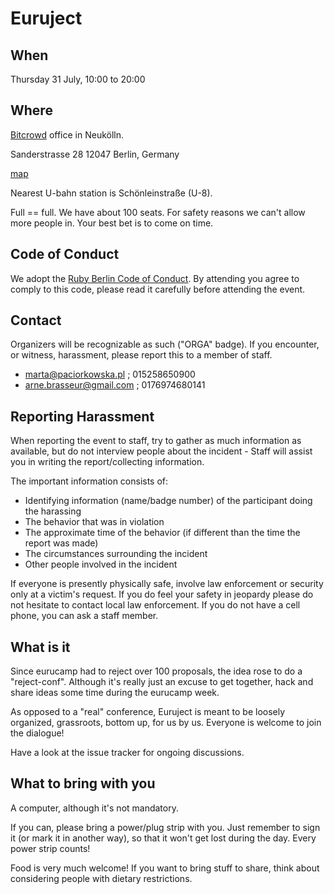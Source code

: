 # Euruject

## When

Thursday 31 July, 10:00 to 20:00

## Where

[Bitcrowd](http://bitcrowd.net/) office in Neukölln.

Sanderstrasse 28
12047 Berlin, Germany

[map](https://www.google.com/maps/place/Sanderstra%C3%9Fe+28/@52.49252,13.42388,17z/data=!3m1!4b1!4m2!3m1!1s0x47a84fb5f8582b01:0xb2381828bd8f3a12)

Nearest U-bahn station is Schönleinstraße (U-8).

Full == full. We have about 100 seats. For safety reasons we can't allow more people in. Your best bet is to come on time.

## Code of Conduct

We adopt the [Ruby Berlin Code of Conduct](http://rubyberlin.github.io/code-of-conduct/). By attending you agree to comply to this code, please read it carefully before attending the event.

## Contact

Organizers will be recognizable as such ("ORGA" badge). If you encounter, or witness, harassment, please report this to a member of staff.

* marta@paciorkowska.pl ; 015258650900
* arne.brasseur@gmail.com ; 0176974680141

## Reporting Harassment

When reporting the event to staff, try to gather as much information as available, but do not interview people about the incident - Staff will assist you in writing the report/collecting information.

The important information consists of:

  * Identifying information (name/badge number) of the participant doing the harassing
  * The behavior that was in violation
  * The approximate time of the behavior (if different than the time the report was made)
  * The circumstances surrounding the incident
  * Other people involved in the incident

If everyone is presently physically safe, involve law enforcement or security only at a victim's request. If you do feel your safety in jeopardy please do not hesitate to contact local law enforcement. If you do not have a cell phone, you can ask a staff member.

## What is it

Since eurucamp had to reject over 100 proposals, the idea rose to do a "reject-conf". Although it's really just an excuse to get together, hack and share ideas some time during the eurucamp week.

As opposed to a "real" conference, Euruject is meant to be loosely organized, grassroots, bottom up, for us by us. Everyone is welcome to join the dialogue!

Have a look at the issue tracker for ongoing discussions.

## What to bring with you

A computer, although it's not mandatory.

If you can, please bring a power/plug strip with you. Just remember to sign it (or mark it in another way), so that it won't get lost during the day. Every power strip counts!

Food is very much welcome! If you want to bring stuff to share, think about considering people with dietary restrictions.
